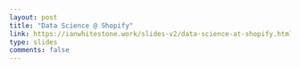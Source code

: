 ```yaml
---
layout: post
title: "Data Science @ Shopify"
link: https://ianwhitestone.work/slides-v2/data-science-at-shopify.html
type: slides
comments: false
---
```


